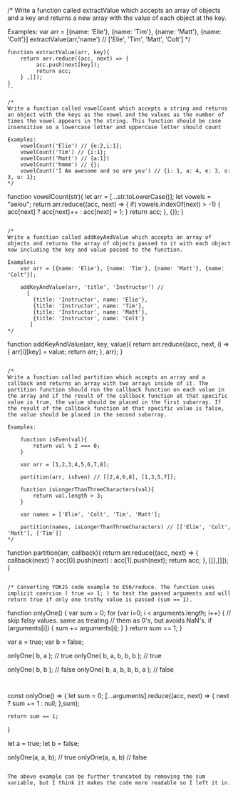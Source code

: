 /*
Write a function called extractValue which accepts an array of objects and a key and returns a new array with the value of each object at the key.

Examples:
    var arr = [{name: 'Elie'}, {name: 'Tim'}, {name: 'Matt'}, {name: 'Colt'}]
    extractValue(arr,'name') // ['Elie', 'Tim', 'Matt', 'Colt']
*/
```
function extractValue(arr, key){
    return arr.reduce((acc, next) => {
         acc.push(next[key]);
         return acc;
    } ,[]);
}
``

/*
Write a function called vowelCount which accepts a string and returns an object with the keys as the vowel and the values as the number of times the vowel appears in the string. This function should be case insensitive so a lowercase letter and uppercase letter should count

Examples:
    vowelCount('Elie') // {e:2,i:1};
    vowelCount('Tim') // {i:1};
    vowelCount('Matt') // {a:1})
    vowelCount('hmmm') // {};
    vowelCount('I Am awesome and so are you') // {i: 1, a: 4, e: 3, o: 3, u: 1};
*/

```
function vowelCount(str){
   let arr = [...str.toLowerCase()];
   let vowels = "aeiou";
   return arr.reduce((acc, next) => {
     if( vowels.indexOf(next) > -1) {
       acc[next] ? acc[next]++ : acc[next] = 1;
     }
     return acc;
   }, {});
}
```

/*
Write a function called addKeyAndValue which accepts an array of objects and returns the array of objects passed to it with each object now including the key and value passed to the function.

Examples:
    var arr = [{name: 'Elie'}, {name: 'Tim'}, {name: 'Matt'}, {name: 'Colt'}];
    
    addKeyAndValue(arr, 'title', 'Instructor') // 
      [
        {title: 'Instructor', name: 'Elie'}, 
        {title: 'Instructor', name: 'Tim'}, 
        {title: 'Instructor', name: 'Matt'}, 
        {title: 'Instructor', name: 'Colt'}
       ]
*/

```
function addKeyAndValue(arr, key, value){
    return arr.reduce((acc, next, i) => {
        arr[i][key] = value;
        return arr;
    }, arr);
}
```

/*
Write a function called partition which accepts an array and a callback and returns an array with two arrays inside of it. The partition function should run the callback function on each value in the array and if the result of the callback function at that specific value is true, the value should be placed in the first subarray. If the result of the callback function at that specific value is false, the value should be placed in the second subarray. 

Examples:
    
    function isEven(val){
        return val % 2 === 0;
    }
    
    var arr = [1,2,3,4,5,6,7,8];
    
    partition(arr, isEven) // [[2,4,6,8], [1,3,5,7]];
    
    function isLongerThanThreeCharacters(val){
        return val.length > 3;
    }
    
    var names = ['Elie', 'Colt', 'Tim', 'Matt'];
    
    partition(names, isLongerThanThreeCharacters) // [['Elie', 'Colt', 'Matt'], ['Tim']]
*/
```
function partition(arr, callback){
    return arr.reduce((acc, next) => {
        callback(next) ? acc[0].push(next) : acc[1].push(next);
        return acc;
    }, [[],[]]);
}
```

/* Converting YDKJS code example to ES6/reduce. The function uses implicit coercion ( true => 1; ) to test the passed arguments and will return true if only one truthy value is passed (sum == 1).

```
function onlyOne() {
	var sum = 0;
	for (var i=0; i < arguments.length; i++) {
		// skip falsy values. same as treating
		// them as 0's, but avoids NaN's.
		if (arguments[i]) {
			sum += arguments[i];
		}
	}
	return sum == 1;
}

var a = true;
var b = false;

onlyOne( b, a );		// true
onlyOne( b, a, b, b, b );	// true

onlyOne( b, b );		// false
onlyOne( b, a, b, b, b, a );	// false
```


```
const onlyOne() => {
	let sum = 0;
	[...arguments].reduce((acc, next) => {
	    next ? sum += 1 : null;
    },sum);

    return sum == 1;
}

let a = true;
let b = false;

onlyOne(a, a, b); // true
onlyOne(a, a, b) // false
```

The above example can be further truncated by removing the sum variable, but I think it makes the code more readable so I left it in.